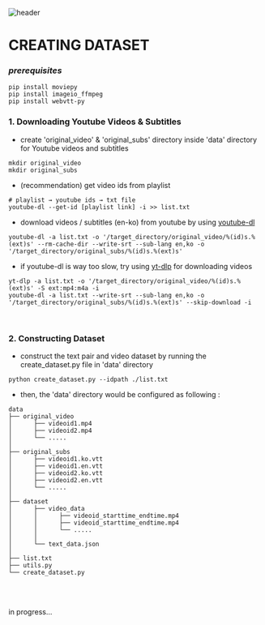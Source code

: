 ![header](https://capsule-render.vercel.app/api?type=transparent&height=200&section=header&text=VMT%20for%20SUBS&fontSize=80&fontColor=0000ff)

# CREATING DATASET 
### *prerequisites*
```
pip install moviepy
pip install imageio_ffmpeg
pip install webvtt-py
```
### 1. Downloading Youtube Videos & Subtitles
- create 'original_video' & 'original_subs' directory inside 'data' directory for Youtube videos and subtitles
```
mkdir original_video
mkdir original_subs
```
- (recommendation) get video ids from playlist
```
# playlist → youtube ids → txt file
youtube-dl --get-id [playlist link] -i >> list.txt
```
- download videos / subtitles (en-ko) from youtube by using [youtube-dl](https://github.com/ytdl-org/youtube-dl)

```
youtube-dl -a list.txt -o '/target_directory/original_video/%(id)s.%(ext)s' --rm-cache-dir --write-srt --sub-lang en,ko -o '/target_directory/original_subs/%(id)s.%(ext)s'
```

- if youtube-dl is way too slow, try using [yt-dlp](https://github.com/yt-dlp/yt-dlp) for downloading videos

```
yt-dlp -a list.txt -o '/target_directory/original_video/%(id)s.%(ext)s' -S ext:mp4:m4a -i
youtube-dl -a list.txt --write-srt --sub-lang en,ko -o '/target_directory/original_subs/%(id)s.%(ext)s' --skip-download -i 
```
<br>

### 2. Constructing Dataset
- construct the text pair and video dataset by running the create_dataset.py file in 'data' directory
```
python create_dataset.py --idpath ./list.txt
```
- then, the 'data' directory would be configured as following :
```
data
├── original_video 
│      ├── videoid1.mp4
│      ├── videoid2.mp4
│      └── .....  
│
├── original_subs
│      ├── videoid1.ko.vtt
│      ├── videoid1.en.vtt
│      ├── videoid2.ko.vtt
│      ├── videoid2.en.vtt
│      └── .....  
│
├── dataset
│      ├── video_data
│      │      ├── videoid_starttime_endtime.mp4
│      │      ├── videoid_starttime_endtime.mp4
│      │      └── .....
│      │
│      └── text_data.json
│
├── list.txt
├── utils.py
└── create_dataset.py
```
<br>
<br>

in progress...


